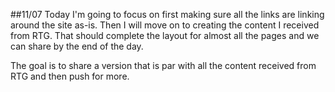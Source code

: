 ##11/07
Today I'm going to focus on first making sure all the links are linking around the site as-is. Then I will move on to creating the content I received from RTG. That should complete the layout for almost all the pages and we can share by the end of the day.

The goal is to share a version that is par with all the content received from RTG and then push for more.
